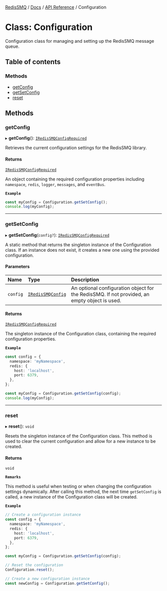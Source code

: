 [RedisSMQ](../../../README.md) / [Docs](../../README.md) / [API Reference](../README.md) / Configuration

# Class: Configuration

Configuration class for managing and setting up the RedisSMQ message queue.

## Table of contents

### Methods

- [getConfig](Configuration.md#getconfig)
- [getSetConfig](Configuration.md#getsetconfig)
- [reset](Configuration.md#reset)

## Methods

### getConfig

▸ **getConfig**(): [`IRedisSMQConfigRequired`](../interfaces/IRedisSMQConfigRequired.md)

Retrieves the current configuration settings for the RedisSMQ library.

#### Returns

[`IRedisSMQConfigRequired`](../interfaces/IRedisSMQConfigRequired.md)

An object containing the required configuration properties including
`namespace`, `redis`, `logger`, `messages`, and `eventBus`.

**`Example`**

```typescript
const myConfig = Configuration.getSetConfig();
console.log(myConfig);
```

___

### getSetConfig

▸ **getSetConfig**(`config?`): [`IRedisSMQConfigRequired`](../interfaces/IRedisSMQConfigRequired.md)

A static method that returns the singleton instance of the Configuration class.
If an instance does not exist, it creates a new one using the provided configuration.

#### Parameters

| Name | Type | Description |
| :------ | :------ | :------ |
| `config` | [`IRedisSMQConfig`](../interfaces/IRedisSMQConfig.md) | An optional configuration object for the RedisSMQ. If not provided, an empty object is used. |

#### Returns

[`IRedisSMQConfigRequired`](../interfaces/IRedisSMQConfigRequired.md)

The singleton instance of the Configuration class,
containing the required configuration properties.

**`Example`**

```typescript
const config = {
  namespace: 'myNamespace',
  redis: {
    host: 'localhost',
    port: 6379,
  },
};

const myConfig = Configuration.getSetConfig(config);
console.log(myConfig);
```

___

### reset

▸ **reset**(): `void`

Resets the singleton instance of the Configuration class.
This method is used to clear the current configuration and allow for a new instance to be created.

#### Returns

`void`

**`Remarks`**

This method is useful when testing or when changing the configuration settings dynamically.
After calling this method, the next time `getSetConfig` is called, a new instance of the Configuration class will be created.

**`Example`**

```typescript
// Create a configuration instance
const config = {
  namespace: 'myNamespace',
  redis: {
    host: 'localhost',
    port: 6379,
  },
};

const myConfig = Configuration.getSetConfig(config);

// Reset the configuration
Configuration.reset();

// Create a new configuration instance
const newConfig = Configuration.getSetConfig();
```
